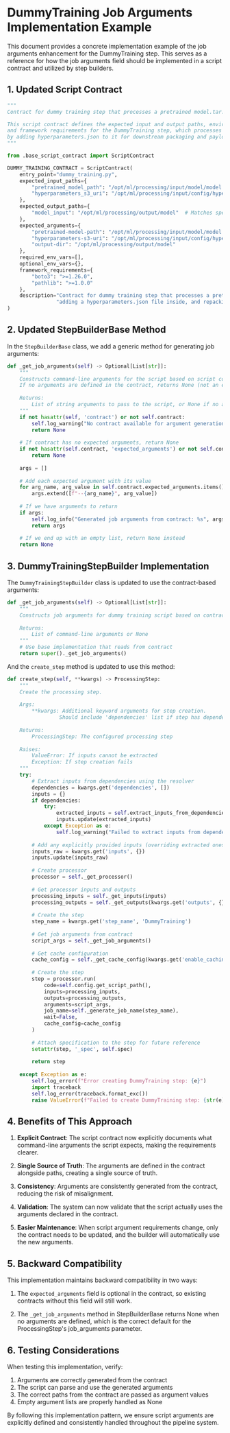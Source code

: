 # DummyTraining Job Arguments Implementation Example

This document provides a concrete implementation example of the job arguments enhancement for the DummyTraining step. This serves as a reference for how the job arguments field should be implemented in a script contract and utilized by step builders.

## 1. Updated Script Contract

```python
"""
Contract for dummy training step that processes a pretrained model.tar.gz with hyperparameters.

This script contract defines the expected input and output paths, environment variables,
and framework requirements for the DummyTraining step, which processes a pretrained model
by adding hyperparameters.json to it for downstream packaging and payload steps.
"""

from .base_script_contract import ScriptContract

DUMMY_TRAINING_CONTRACT = ScriptContract(
    entry_point="dummy_training.py",
    expected_input_paths={
        "pretrained_model_path": "/opt/ml/processing/input/model/model.tar.gz",
        "hyperparameters_s3_uri": "/opt/ml/processing/input/config/hyperparameters.json"
    },
    expected_output_paths={
        "model_input": "/opt/ml/processing/output/model"  # Matches specification logical name
    },
    expected_arguments={
        "pretrained-model-path": "/opt/ml/processing/input/model/model.tar.gz",
        "hyperparameters-s3-uri": "/opt/ml/processing/input/config/hyperparameters.json",
        "output-dir": "/opt/ml/processing/output/model"
    },
    required_env_vars=[],
    optional_env_vars={},
    framework_requirements={
        "boto3": ">=1.26.0",
        "pathlib": ">=1.0.0"
    },
    description="Contract for dummy training step that processes a pretrained model.tar.gz by unpacking it, "
                "adding a hyperparameters.json file inside, and repacking it for downstream steps"
)
```

## 2. Updated StepBuilderBase Method

In the `StepBuilderBase` class, we add a generic method for generating job arguments:

```python
def _get_job_arguments(self) -> Optional[List[str]]:
    """
    Constructs command-line arguments for the script based on script contract.
    If no arguments are defined in the contract, returns None (not an empty list).
    
    Returns:
        List of string arguments to pass to the script, or None if no arguments
    """
    if not hasattr(self, 'contract') or not self.contract:
        self.log_warning("No contract available for argument generation")
        return None
        
    # If contract has no expected arguments, return None
    if not hasattr(self.contract, 'expected_arguments') or not self.contract.expected_arguments:
        return None
        
    args = []
    
    # Add each expected argument with its value
    for arg_name, arg_value in self.contract.expected_arguments.items():
        args.extend([f"--{arg_name}", arg_value])
    
    # If we have arguments to return
    if args:
        self.log_info("Generated job arguments from contract: %s", args)
        return args
    
    # If we end up with an empty list, return None instead
    return None
```

## 3. DummyTrainingStepBuilder Implementation

The `DummyTrainingStepBuilder` class is updated to use the contract-based arguments:

```python
def _get_job_arguments(self) -> Optional[List[str]]:
    """
    Constructs job arguments for dummy training script based on contract.
    
    Returns:
        List of command-line arguments or None
    """
    # Use base implementation that reads from contract
    return super()._get_job_arguments()
```

And the `create_step` method is updated to use this method:

```python
def create_step(self, **kwargs) -> ProcessingStep:
    """
    Create the processing step.
    
    Args:
        **kwargs: Additional keyword arguments for step creation.
                 Should include 'dependencies' list if step has dependencies.
                 
    Returns:
        ProcessingStep: The configured processing step
        
    Raises:
        ValueError: If inputs cannot be extracted
        Exception: If step creation fails
    """
    try:
        # Extract inputs from dependencies using the resolver
        dependencies = kwargs.get('dependencies', [])
        inputs = {}
        if dependencies:
            try:
                extracted_inputs = self.extract_inputs_from_dependencies(dependencies)
                inputs.update(extracted_inputs)
            except Exception as e:
                self.log_warning("Failed to extract inputs from dependencies: %s", e)
        
        # Add any explicitly provided inputs (overriding extracted ones)
        inputs_raw = kwargs.get('inputs', {})
        inputs.update(inputs_raw)
        
        # Create processor
        processor = self._get_processor()
        
        # Get processor inputs and outputs
        processing_inputs = self._get_inputs(inputs)
        processing_outputs = self._get_outputs(kwargs.get('outputs', {}))
        
        # Create the step
        step_name = kwargs.get('step_name', 'DummyTraining')
        
        # Get job arguments from contract
        script_args = self._get_job_arguments()
        
        # Get cache configuration
        cache_config = self._get_cache_config(kwargs.get('enable_caching', True))
        
        # Create the step
        step = processor.run(
            code=self.config.get_script_path(),
            inputs=processing_inputs,
            outputs=processing_outputs,
            arguments=script_args,
            job_name=self._generate_job_name(step_name),
            wait=False,
            cache_config=cache_config
        )
        
        # Attach specification to the step for future reference
        setattr(step, '_spec', self.spec)
        
        return step
        
    except Exception as e:
        self.log_error(f"Error creating DummyTraining step: {e}")
        import traceback
        self.log_error(traceback.format_exc())
        raise ValueError(f"Failed to create DummyTraining step: {str(e)}") from e
```

## 4. Benefits of This Approach

1. **Explicit Contract**: The script contract now explicitly documents what command-line arguments the script expects, making the requirements clearer.

2. **Single Source of Truth**: The arguments are defined in the contract alongside paths, creating a single source of truth.

3. **Consistency**: Arguments are consistently generated from the contract, reducing the risk of misalignment.

4. **Validation**: The system can now validate that the script actually uses the arguments declared in the contract.

5. **Easier Maintenance**: When script argument requirements change, only the contract needs to be updated, and the builder will automatically use the new arguments.

## 5. Backward Compatibility

This implementation maintains backward compatibility in two ways:

1. The `expected_arguments` field is optional in the contract, so existing contracts without this field will still work.

2. The `_get_job_arguments` method in StepBuilderBase returns None when no arguments are defined, which is the correct default for the ProcessingStep's job_arguments parameter.

## 6. Testing Considerations

When testing this implementation, verify:

1. Arguments are correctly generated from the contract
2. The script can parse and use the generated arguments
3. The correct paths from the contract are passed as argument values
4. Empty argument lists are properly handled as None

By following this implementation pattern, we ensure script arguments are explicitly defined and consistently handled throughout the pipeline system.

